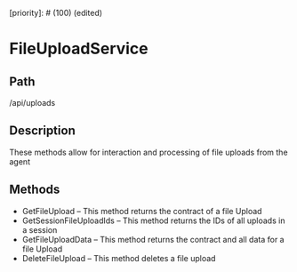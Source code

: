 [title]: # (File Upload Service)
[tags]: # (Console and Internal Services)
[priority]: # (100) (edited) 
# FileUploadService

## Path

/api/uploads

## Description

These methods allow for interaction and processing of file uploads from the agent

## Methods

* GetFileUpload – This method returns the contract of a file Upload
* GetSessionFileUploadIds – This method returns the IDs of all uploads in a session
* GetFileUploadData – This method returns the contract and all data for a file Upload
* DeleteFileUpload – This method deletes a file upload